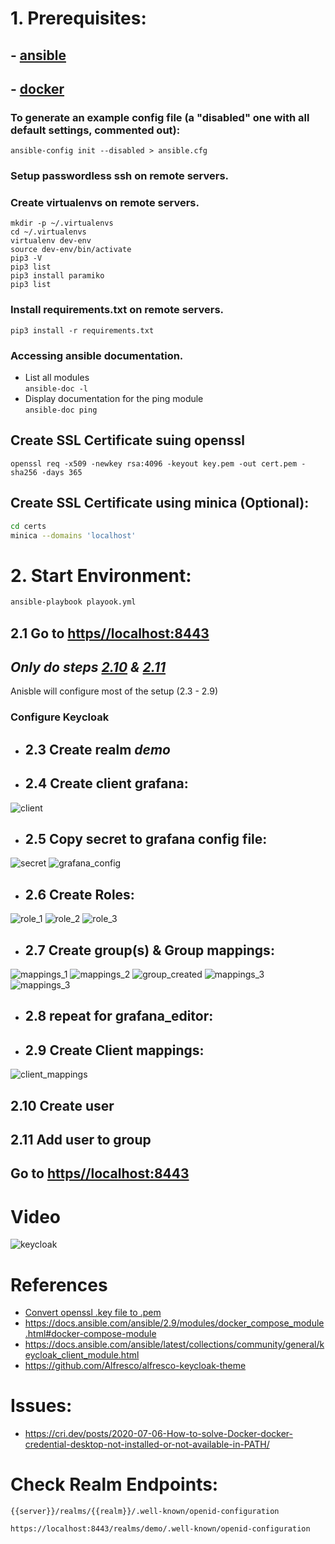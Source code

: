 # 1. Prerequisites:
## - [ansible](https://docs.ansible.com/ansible/latest/installation_guide/intro_installation.html)
## - [docker](https://docs.docker.com/get-docker/)
### To generate an example config file (a "disabled" one with all default settings, commented out):
```ansible-config init --disabled > ansible.cfg```
### Setup passwordless ssh on remote servers.
### Create virtualenvs on remote servers.
```mkdir -p ~/.virtualenvs``` \
```cd ~/.virtualenvs``` \
```virtualenv dev-env``` \
```source dev-env/bin/activate``` \
```pip3 -V``` \
```pip3 list``` \
```pip3 install paramiko``` \
```pip3 list```
### Install requirements.txt on remote servers.
```pip3 install -r requirements.txt```
### Accessing ansible documentation.
- List all modules \
```ansible-doc -l ```
- Display documentation for the ping module \
```ansible-doc ping```
## Create SSL Certificate suing openssl
```shell
openssl req -x509 -newkey rsa:4096 -keyout key.pem -out cert.pem -sha256 -days 365
```
## Create SSL Certificate using minica (Optional):
```bash
cd certs
minica --domains 'localhost'
```
# 2. Start Environment:
```bash
ansible-playbook playook.yml
```
## 2.1 Go to [https//localhost:8443](https//localhost:8443)
## *Only do steps [2.10](#2.10-Create-user) & [2.11](#2.11-Add-user-to-group)*
Anisble will configure most of the setup (2.3 - 2.9)
### Configure Keycloak
- ## 2.3 Create realm *demo*
- ## 2.4 Create client grafana:
![client](media/client.jpg)
- ## 2.5 Copy secret to grafana config file:
![secret](media/secret.jpg)
![grafana_config](media/grafana_config.jpg)
- ## 2.6 Create Roles:
![role_1](media/create_role_1-2.jpg)
![role_2](media/create_role_3-4.jpg)
![role_3](media/create_role_final.jpg)
- ## 2.7 Create group(s) & Group mappings:
![mappings_1](media/group_mapping_1-2.jpg)
![mappings_2](media/group_mapping_3-4.jpg)
![group_created](media/group_created.jpg)
![mappings_3](media/group_mapping_5-7.jpg)
![mappings_3](media/group_mapping_updated.jpg)
- ## 2.8 repeat for grafana_editor:
- ## 2.9 Create Client mappings:
![client_mappings](media/client_mapper.jpg)
## 2.10 Create user
## 2.11 Add user to group
## Go to [https//localhost:8443](http//localhost:4000)
# Video
![keycloak](media/keycloak.gif)
# References
- [Convert openssl .key file to .pem](https://gist.github.com/amolkhanorkar/10375087)
- https://docs.ansible.com/ansible/2.9/modules/docker_compose_module.html#docker-compose-module
- https://docs.ansible.com/ansible/latest/collections/community/general/keycloak_client_module.html
- https://github.com/Alfresco/alfresco-keycloak-theme
# Issues:
- https://cri.dev/posts/2020-07-06-How-to-solve-Docker-docker-credential-desktop-not-installed-or-not-available-in-PATH/
# Check Realm Endpoints:
```
{{server}}/realms/{{realm}}/.well-known/openid-configuration
```
```
https://localhost:8443/realms/demo/.well-known/openid-configuration
```